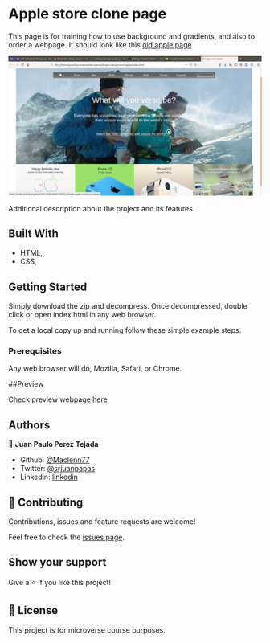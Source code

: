 # Apple store clone page

 This page is for training how to use background and gradients, and also to order a webpage. It should look like this [old apple page](https://web.archive.org/web/20140301004610/http://www.apple.com/)

![screenshot](stylesheets/img/app-screenshot.png)

Additional description about the project and its features.

## Built With

- HTML,
- CSS,

## Getting Started

Simply download the zip and decompress. Once decompressed, double click or open index.html in any web browser.


To get a local copy up and running follow these simple example steps.

### Prerequisites

Any web browser will do, Mozilla, Safari, or Chrome.

##Preview

Check preview webpage [here](https://rawcdn.githack.com/Maclenn77/Project-Background-Apple/7336d4943ee32cf4975b4ae309a415b94a9122ac/index.html)

## Authors

👤 **Juan Paulo Perez Tejada**

- Github: [@Maclenn77](https://github.com/Maclenn77)
- Twitter: [@srjuanpapas](https://twitter.com/srjuanpapas)
- Linkedin: [linkedin](https://mx.linkedin.com/in/juanpaulopereztejada )

## 🤝 Contributing

Contributions, issues and feature requests are welcome!

Feel free to check the [issues page](issues/).

## Show your support

Give a ⭐️ if you like this project!

## 📝 License

This project is for microverse course purposes.
